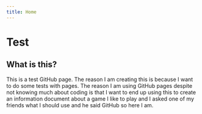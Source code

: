 ```yaml
---
title: Home
---
```

<style>
a.anchor {
  display: none !important;
}
</style>
# Test
## What is this?

This is a test GitHub page. The reason I am creating this is because I want to do some tests with pages. The reason I am using GitHub pages despite not knowing much about coding is that I want to end up using this to create an information document about a game I like to play and I asked one of my friends what I should use and he said GitHub so here I am.
